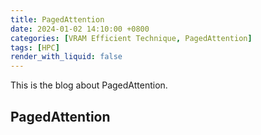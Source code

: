 ```yaml
---
title: PagedAttention
date: 2024-01-02 14:10:00 +0800
categories: [VRAM Efficient Technique, PagedAttention]
tags: [HPC]
render_with_liquid: false
---
```


This is the blog about PagedAttention.

## PagedAttention


